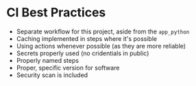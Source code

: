 # CI Best Practices

- Separate workflow for this project, aside from the `app_python`
- Caching implemented in steps where it's possible
- Using actions whenever possible (as they are more reliable)
- Secrets properly used (no cridentials in public)
- Properly named steps
- Proper, specific version for software
- Security scan is included
